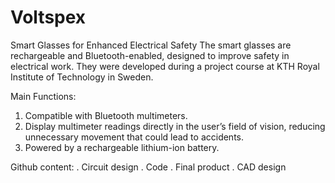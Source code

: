 # Voltspex
Smart Glasses for Enhanced Electrical Safety
The smart glasses are rechargeable and Bluetooth-enabled, designed to improve safety in electrical work. They were developed during a project course at KTH Royal Institute of Technology in Sweden.

Main Functions:
  1. Compatible with Bluetooth multimeters.
  2. Display multimeter readings directly in the user’s field of vision, reducing unnecessary movement that could lead to accidents.
  3. Powered by a rechargeable lithium-ion battery.

Github content:
  . Circuit design
  . Code
  . Final product 
  . CAD design

